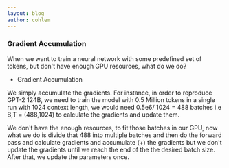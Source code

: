 ```yaml
---
layout: blog
author: cohlem
---
```


### Gradient Accumulation

When we want to train a neural network with some predefined set of tokens, but don't have enough GPU resources, what do we do?

- Gradient Accumulation

We simply accumulate the gradients. For instance, in order to reproduce GPT-2 124B, we need to train the model with 0.5 Million tokens in a single run with 1024 context length, we would need 0.5e6/ 1024 = 488 batches i.e B,T = (488,1024) to calculate the gradients and update them.

We don't have the enough resources, to fit those batches in our GPU, now what we do is divide that 488 into multiple batches and then do the forward pass and calculate gradients and accumulate (+) the gradients but we don't update the gradients until we reach the end of the the desired batch size. After that, we update the parameters once.
